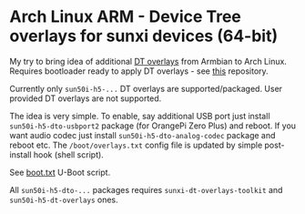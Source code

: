 # Arch Linux ARM - Device Tree overlays for sunxi devices (64-bit)

My try to bring idea of additional [DT overlays](http://github.com/armbian/sunxi-DT-overlays) from Armbian to Arch Linux.
Requires bootloader ready to apply DT overlays - see [this](http://github.com/RoEdAl/alarm-sun50i-h5) repository.

Currently only `sun50i-h5-...` DT overlays are supported/packaged.
User provided DT overlays are not supported.

The idea is very simple.
To enable, say additional USB port just install `sun50i-h5-dto-usbport2` package (for OrangePi Zero Plus) and reboot.
If you want audio codec just install `sun50i-h5-dto-analog-codec` package and reboot etc.
The `/boot/overlays.txt` config file is updated by simple post-install hook (shell script).

See [boot.txt](http://github.com/RoEdAl/alarm-sun50i-h5/blob/master/uboot/boot.txt) U-Boot script.

All `sun50i-h5-dto-...` packages requires `sunxi-dt-overlays-toolkit` and `sun50i-h5-dt-overlays` ones.


